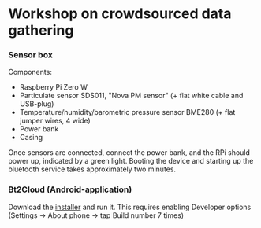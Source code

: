 # Workshop on crowdsourced data gathering

### Sensor box
Components:
* Raspberry Pi Zero W
* Particulate sensor SDS011, "Nova PM sensor" (+ flat white cable and USB-plug)
* Temperature/humidity/barometric pressure sensor BME280 (+ flat jumper wires, 4 wide)
* Power bank
* Casing

Once sensors are connected, connect the power bank, and the RPi should power up, indicated by a green light. Booting the device and starting up the bluetooth service takes approximately two minutes.

### Bt2Cloud (Android-application)
Download the [installer](https://github.com/City-of-Helsinki/bt2cloud-app/releases/download/v1.0.0rc/bt2cloud-release_v1.0.0rc.apk) and run it. This requires enabling Developer options (Settings -> About phone -> tap Build number 7 times)
